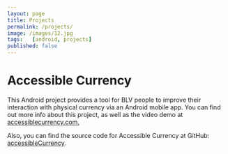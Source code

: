 ```yaml
---
layout: page
title: Projects
permalink: /projects/
image: /images/12.jpg
tags:   [android, projects]
published: false
---
```


# Accessible Currency

This Android project provides a tool for BLV people to improve their interaction with physical currency via an Android mobile app. You can find out more info about this project, as well as the video demo at [accessiblecurrency.com.](https://accessiblecurrency.com/)

Also, you can find the source code for Accessible Currency at GitHub: [accessibleCurrency](https://github.com/mauroLaine/accessibleCurrency).

